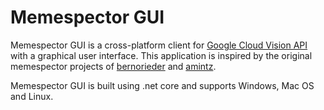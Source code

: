 # Memespector GUI

Memespector GUI is a cross-platform client for [Google Cloud Vision API](https://cloud.google.com/vision/) with a graphical user interface.  This application is inspired by the original memespector projects of [bernorieder](https://github.com/bernorieder/memespector) and [amintz](https://github.com/amintz/memespector-python).  

Memespector GUI is built using .net core and supports Windows, Mac OS and Linux.
